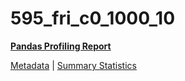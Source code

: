 # 595_fri_c0_1000_10

[**Pandas Profiling Report**](https://epistasislab.github.io/penn-ml-benchmarks/profile/595_fri_c0_1000_10.html)

[Metadata](metadata.yaml) | [Summary Statistics](summary_stats.tsv)

